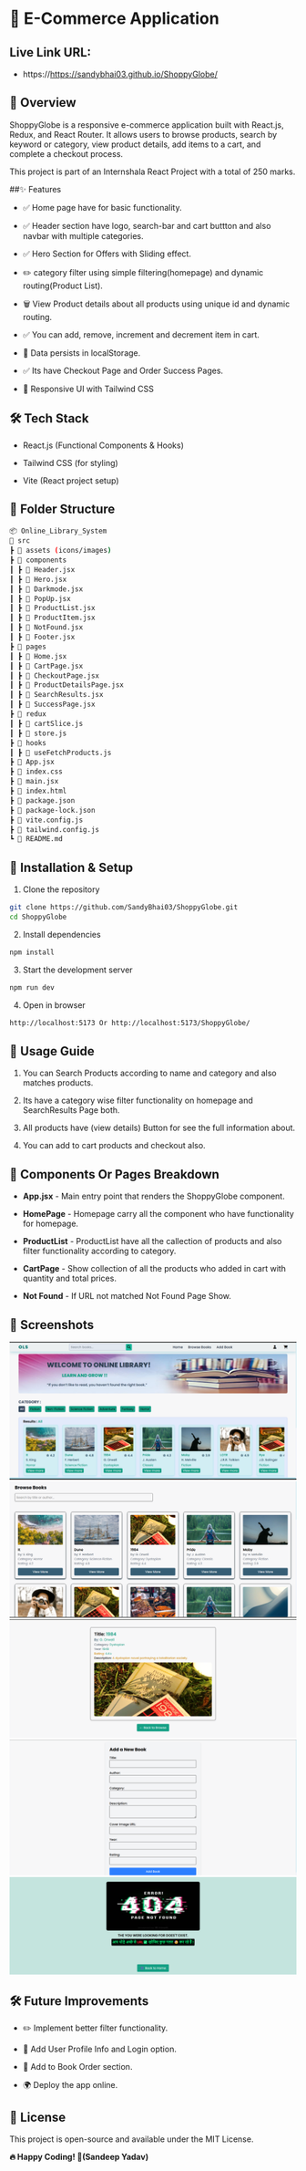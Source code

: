 # 📌 E-Commerce Application

## Live Link URL:
- https://https://sandybhai03.github.io/ShoppyGlobe/


## 🚀 Overview

ShoppyGlobe is a responsive e-commerce application built with React.js, Redux, and React Router. It allows users to browse products, search by keyword or category, view product details, add items to a cart, and complete a checkout process.

This project is part of an Internshala React Project with a total of 250 marks.

##✨ Features

- ✅ Home page have for basic functionality.

- ✅ Header section have logo, search-bar and cart buttton and also navbar with multiple categories. 

- ✅ Hero Section for Offers with Sliding effect.

- ✏️ category filter using simple filtering(homepage) and dynamic routing(Product List).

- 🗑️ View Product details about all products using unique id and dynamic routing.

- ✅ You can add, remove, increment and decrement item in cart.

- 💾 Data persists in localStorage.

- ✅ Its have Checkout Page and Order Success Pages.

- 🎨 Responsive UI with Tailwind CSS

## 🛠️ Tech Stack

- React.js (Functional Components & Hooks)

- Tailwind CSS (for styling)

- Vite (React project setup)

## 📂 Folder Structure

```sh
📦 Online_Library_System
📂 src
┣ 📂 assets (icons/images)
┣ 📂 components
┃ ┣ 📄 Header.jsx
┃ ┣ 📄 Hero.jsx
┃ ┣ 📄 Darkmode.jsx
┃ ┣ 📄 PopUp.jsx
┃ ┣ 📄 ProductList.jsx
┃ ┣ 📄 ProductItem.jsx
┃ ┣ 📄 NotFound.jsx
┃ ┣ 📄 Footer.jsx
┣ 📂 pages
┃ ┣ 📄 Home.jsx
┃ ┣ 📄 CartPage.jsx
┃ ┣ 📄 CheckoutPage.jsx
┃ ┣ 📄 ProductDetailsPage.jsx
┃ ┣ 📄 SearchResults.jsx
┃ ┣ 📄 SuccessPage.jsx
┣ 📂 redux
┃ ┣ 📄 cartSlice.js
┃ ┣ 📄 store.js
┣ 📂 hooks
┃ ┣ 📄 useFetchProducts.js
┣ 📄 App.jsx
┣ 📄 index.css
┣ 📄 main.jsx
┣ 📄 index.html
┣ 📄 package.json
┣ 📄 package-lock.json
┣ 📄 vite.config.js
┣ 📄 tailwind.config.js
┗ 📄 README.md
```

## 🚀 Installation & Setup

1.  Clone the repository

```sh
git clone https://github.com/SandyBhai03/ShoppyGlobe.git
cd ShoppyGlobe
```

2. Install dependencies

```sh
npm install
```

3. Start the development server

```sh
npm run dev
```

4. Open in browser

```sh
http://localhost:5173 Or http://localhost:5173/ShoppyGlobe/
```

## 📌 Usage Guide

1. You can Search Products according to name and category and also matches products.

2. Its have a category wise filter functionality on homepage and SearchResults Page both.

3. All products have (view details) Button for see the full information about.

4. You can add to cart products and checkout also.

## 📜 Components Or Pages Breakdown

- **App.jsx** - Main entry point that renders the ShoppyGlobe component.

- **HomePage** - Homepage carry all the component who have functionality for homepage.

- **ProductList** - ProductList have all the callection of products and also filter functionality according to category.

- **CartPage** - Show collection of all the products who added in cart with quantity and total prices.

- **Not Found** - If URL not matched Not Found Page Show.

## 📸 Screenshots
![React Online Library Management App Screenshot](https://github.com/SandyBhai03/Online_Library_System/blob/main/src/assets/Screenshot%20(217).png "Online Library Management App Screenshot1")
![React Online Library Management App Screenshot](https://github.com/SandyBhai03/Online_Library_System/blob/main/src/assets/Screenshot%20(218).png "Online Library Management App Screenshot2")
![React Online Library Management App Screenshot](https://github.com/SandyBhai03/Online_Library_System/blob/main/src/assets/Screenshot%20(219).png "Online Library Management App Screenshot3")
![React Online Library Management App Screenshot](https://github.com/SandyBhai03/Online_Library_System/blob/main/src/assets/Screenshot%20(220).png "Online Library Management App Screenshot4")
![React Online Library Management App Screenshot](https://github.com/SandyBhai03/Online_Library_System/blob/main/src/assets/Screenshot%20(221).png "Online Library Management App Screenshot5")

## 🛠️ Future Improvements

- ✏️ Implement better filter functionality.

- 🌟 Add User Profile Info and Login option.

- 🌟 Add to Book Order section.

- 🌍 Deploy the app online.

## 📜 License
This project is open-source and available under the MIT License.

**🔥 Happy Coding! 🚀(Sandeep Yadav)**